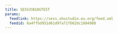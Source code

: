 ```yaml
---
title: SЕSSのB10GТЕ5Т
params:
  feedlink: https://sess.xhustudio.eu.org/feed.xml
  feedid: 6a4ffbd951d61d9fa71f662dc1604980
---
```

